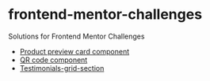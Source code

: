 # frontend-mentor-challenges
Solutions for Frontend Mentor Challenges

- [Product preview card component](https://lucazcruz.github.io/frontend-mentor-challenges/product-preview-card-component-main/)
- [QR code component](https://lucazcruz.github.io/frontend-mentor-challenges/qr-code-component-main/)
- [Testimonials-grid-section](https://lucazcruz.github.io/frontend-mentor-challenges/testimonials-grid-section/)